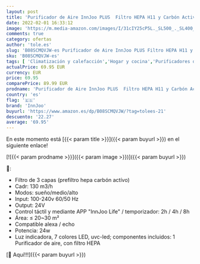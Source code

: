 ```yaml
---
layout: post
title: 'Purificador de Aire InnJoo PLUS  Filtro HEPA H11 y Carbón Activado  Silencioso  Modo de Sueño  Temporizador  Polvo  Humo  Olor y Caspas de Mascota  ÁREA: ≤ 20~30 m² Compatible con ALEXA y ECHO.'
date: 2022-02-01 16:33:12
image: 'https://m.media-amazon.com/images/I/31cIY25cP5L._SL500_._SL400_.jpg'
comments: true
category: ofertas
author: 'tole.es'
slug: 'B08SCMQVJW-es Purificador de Aire InnJoo PLUS Filtro HEPA H11 y Carbón...'
sku: 'B08SCMQVJW-es'
tags: [ 'Climatización y calefacción','Hogar y cocina','Purificadores de aire','alexa','innjoo', ]
actualPrice: 69.95 EUR
currency: EUR
price: 69.95
comparePrice: 89.99 EUR
prodname: 'Purificador de Aire InnJoo PLUS  Filtro HEPA H11 y Carbón Activado  Silencioso  Modo de Sueño  Temporizador  Polvo  Humo  Olor y Caspas de Mascota  ÁREA: ≤ 20~30 m² Compatible con ALEXA y ECHO.'
country: 'es'
flag: '🇪🇸'
brand: 'InnJoo'
buyurl: 'https://www.amazon.es/dp/B08SCMQVJW/?tag=tolees-21'
descuento: '22.27'
average: '69.95'
---
```


En este momento está [{{< param title >}}]({{< param buyurl >}}) en el siguiente enlace!

[![{{< param prodname >}}]({{< param image >}})]({{< param buyurl >}})

🔎:

- Filtro de 3 capas (prefiltro hepa carbón actívo)
- Cadr: 130 m3/h
- Modos: sueño/medio/alto
- Input: 100-240v 60/50 Hz
- Output: 24V
- Control táctil y mediante APP "InnJoo Life" / temporizador: 2h / 4h / 8h
- Área: ≤ 20~30 m²
- Compatible alexa / echo
- Potencia: 24w
- Luz indicadora, 7 colores LED, uvc-led; componentes incluidos: 1 Purificador de aire, con filtro HEPA

[🛒 Aquí!!!]({{< param buyurl >}})
